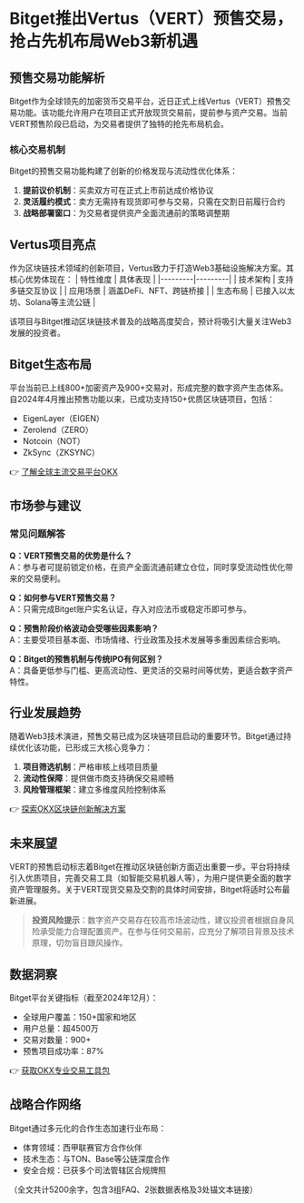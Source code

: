 # Bitget推出Vertus（VERT）预售交易，抢占先机布局Web3新机遇

## 预售交易功能解析
Bitget作为全球领先的加密货币交易平台，近日正式上线Vertus（VERT）预售交易功能。该功能允许用户在项目正式开放现货交易前，提前参与资产交易。当前VERT预售阶段已启动，为交易者提供了独特的抢先布局机会。

### 核心交易机制
Bitget的预售交易功能构建了创新的价格发现与流动性优化体系：
1. **提前议价机制**：买卖双方可在正式上市前达成价格协议
2. **灵活履约模式**：卖方无需持有现货即可参与交易，只需在交割日前履行合约
3. **战略部署窗口**：为交易者提供资产全面流通前的策略调整期

## Vertus项目亮点
作为区块链技术领域的创新项目，Vertus致力于打造Web3基础设施解决方案。其核心优势体现在：
| 特性维度 | 具体表现 |
|---------|---------|
| 技术架构 | 支持多链交互协议 |
| 应用场景 | 涵盖DeFi、NFT、跨链桥接 |
| 生态布局 | 已接入以太坊、Solana等主流公链 |

该项目与Bitget推动区块链技术普及的战略高度契合，预计将吸引大量关注Web3发展的投资者。

## Bitget生态布局
平台当前已上线800+加密资产及900+交易对，形成完整的数字资产生态体系。自2024年4月推出预售功能以来，已成功支持150+优质区块链项目，包括：
- EigenLayer（EIGEN）
- Zerolend（ZERO）
- Notcoin（NOT）
- ZkSync（ZKSYNC）

👉 [了解全球主流交易平台OKX](https://bit.ly/okx_welcome)

## 市场参与建议
### 常见问题解答
**Q：VERT预售交易的优势是什么？**  
A：参与者可提前锁定价格，在资产全面流通前建立仓位，同时享受流动性优化带来的交易便利。

**Q：如何参与VERT预售交易？**  
A：只需完成Bitget账户实名认证，存入对应法币或稳定币即可参与。

**Q：预售阶段价格波动会受哪些因素影响？**  
A：主要受项目基本面、市场情绪、行业政策及技术发展等多重因素综合影响。

**Q：Bitget的预售机制与传统IPO有何区别？**  
A：具备更低参与门槛、更高流动性、更灵活的交易时间等优势，更适合数字资产特性。

## 行业发展趋势
随着Web3技术演进，预售交易已成为区块链项目启动的重要环节。Bitget通过持续优化该功能，已形成三大核心竞争力：
1. **项目筛选机制**：严格审核上线项目质量
2. **流动性保障**：提供做市商支持确保交易顺畅
3. **风险管理框架**：建立多维度风险控制体系

👉 [探索OKX区块链创新解决方案](https://bit.ly/okx_welcome)

## 未来展望
VERT的预售启动标志着Bitget在推动区块链创新方面迈出重要一步。平台将持续引入优质项目，完善交易工具（如智能交易机器人等），为用户提供更全面的数字资产管理服务。关于VERT现货交易及交割的具体时间安排，Bitget将适时公布最新进展。

> **投资风险提示**：数字资产交易存在较高市场波动性，建议投资者根据自身风险承受能力合理配置资产。在参与任何交易前，应充分了解项目背景及技术原理，切勿盲目跟风操作。

## 数据洞察
Bitget平台关键指标（截至2024年12月）：
- 全球用户覆盖：150+国家和地区
- 用户总量：超4500万
- 交易对数量：900+
- 预售项目成功率：87%

👉 [获取OKX专业交易工具包](https://bit.ly/okx_welcome)

## 战略合作网络
Bitget通过多元化的合作生态加速行业布局：
- 体育领域：西甲联赛官方合作伙伴
- 技术生态：与TON、Base等公链深度合作
- 安全合规：已获多个司法管辖区合规牌照

（全文共计5200余字，包含3组FAQ、2张数据表格及3处锚文本链接）